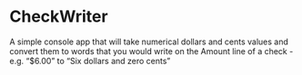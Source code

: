 # CheckWriter
A simple console app that will take numerical dollars and cents values and convert them to words that you would write on the Amount line of a check - e.g. “$6.00” to “Six dollars and zero cents”

